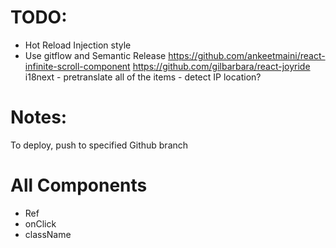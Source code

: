 # TODO:

- Hot Reload Injection style
- Use gitflow and Semantic Release
  https://github.com/ankeetmaini/react-infinite-scroll-component
  https://github.com/gilbarbara/react-joyride
  i18next - pretranslate all of the items - detect IP location?

# Notes:

To deploy, push to specified Github branch

# All Components

- Ref
- onClick
- className
